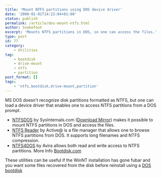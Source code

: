 ```yaml
---
title: 'Mount NTFS partitions using DOS device driver'
date: '2000-01-01T14:22:04+01:00'
status: publish
permalink: /article/dos-mount-ntfs.html
author: Snakefoot
excerpt: 'Mounts NTFS partitions in DOS, so one can access the files.'
type: post
id: 77
category:
    - Utilities
tag:
    - bootdisk
    - drive-mount
    - ntfs
    - partition
post_format: []
tags:
    - 'ntfs,bootdisk,drive-mount,partition'
---
```

MS DOS doesn't recognize disk partitions formatted as NTFS, but one can load a device driver that enables one to access NTFS partitions from a DOS prompt.

- [NTFSDOS](http://www.sysinternals.com/Utilities/NtfsDos.html) by SysInternals.com ([Download Mirror](http://smallvoid.orgfree.com/?file=ntfsdos.zip "NTFSDOS Version V3.02R+")) makes it possible to mount NTFS partitions in DOS and access the files.
- [NTFS Reader](http://www.ntfs.com/products.htm) by Active@ is a file manager that allows one to browse NTFS partitions from DOS. It supports long filenames and NTFS compression.
- [NTFS4DOS](http://www.free-av.com/en/tools/11/avira_ntfs4dos_personal.html) by Avira allows both read and write access to NTFS partitions. More Info [Bootdisk.com](http://www.bootdisk.com/ntfs.htm)
 
 These utilities can be useful if the WinNT installation has gone fubar and you want some files recovered from the disk before reinstall using a [DOS bootdisk](/article/dos-bootdisk.html)